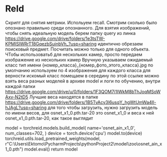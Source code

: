 # ReId
Скрипт для снятия метрики. Испольуем recall. Смотрим сколько было опознано правильно среди опознанного.
Для взятия изображений, чтобы снять идеальную модель берем папку query из линка https://drive.google.com/drive/folders/1e3tsTW-KPMISlWRrT18GqezbSuinbVh_?usp=sharing
идентично обрезаем поисковый предмет. Посчитать можно только для одного объекта. ЧТобы использоватьб для нескольких камер, просто передаем изображение из нескольких камер
Вручную указываем ожидаемый класс
тип имени {номер_класса}_{номер_фото_этого_класса}.jpg
по умолчанию используем по 4 изображения для каждого класса
для верности искомый класс помещаем в середину
по этой ссылке можно взять веса разных моделей в архиве model и логи по обучению, внутри каждой папки https://drive.google.com/drive/u/0/folders/1F3QOM7i1IWkM8bThJoqMSoWAxv-N2tD5
Лучшие веса находятся в папке https://drive.google.com/drive/folders/1B5TvAcy3l6usqY_hgWtUmWa4Il-hJAgL?usp=sharing
для того чтобы загрузить, нужно загрузить модель по имени весов, для osnet_x1_0.pth.tar-20 это osnet_x1_0 
и веса к ней osnet_x1_0.pth.tar-20, как такое выглядит

 model = torchreid.models.build_model(
        name='osnet_ain_x1_0', 
        num_classes=702, 
    )
    device = torch.device('cpu')
    model.to(device)
    torchreid.utils.load_pretrained_weights(model,
                                            r"C:\Users\Ektomo\PycharmProjects\pythonProject2\model\zoo\osnet_ain_x1_0.pth")
    model.eval()
    return model


